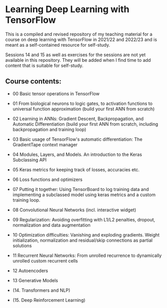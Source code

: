 # Learning Deep Learning with TensorFlow

This is a compiled and revised repository of my teaching material for a course on deep learning with TensorFlow in 2021/22 and 2022/23 and is meant as a self-contained resource for self-study. 

Sessions 14 and 15 as well as exercises for the sessions are not yet available in this repository. They will be added when I find time to add content that is suitable for self-study.

## Course contents:

- 00 Basic tensor operations in TensorFlow


- 01 From biological neurons to logic gates, to activation functions to universal function approximation (build your first ANN from scratch)


- 02 Learning in ANNs: Gradient Descent, Backpropagation, and Automatic Differentiation (build your first ANN from scratch, including backpropagation and training loop)


- 03 Basic usage of TensorFlow's automatic differentiation: The GradientTape context manager


- 04 Modules, Layers, and Models. An introduction to the Keras Subclassing API


- 05 Keras metrics for keeping track of losses, accuracies etc.


- 06 Loss functions and optimizers


- 07 Putting it together: Using TensorBoard to log training data and implementing a subclassed model using keras metrics and a custom training loop.


- 08 Convolutional Neural Networks (incl. interactive widget)


- 09 Regularization: Avoiding overfitting with L1/L2 penalties, dropout, normalization and data augmentation


- 10 Optimization difficulties: Vanishing and exploding gradients. Weight initialization, normalization and residual/skip connections as partial solutions


- 11 Recurrent Neural Networks: From unrolled recurrence to dynamically unrolled custom recurrent cells


- 12 Autoencoders


- 13 Generative Models


- (14. Transformers and NLP)


- (15. Deep Reinforcement Learning)

